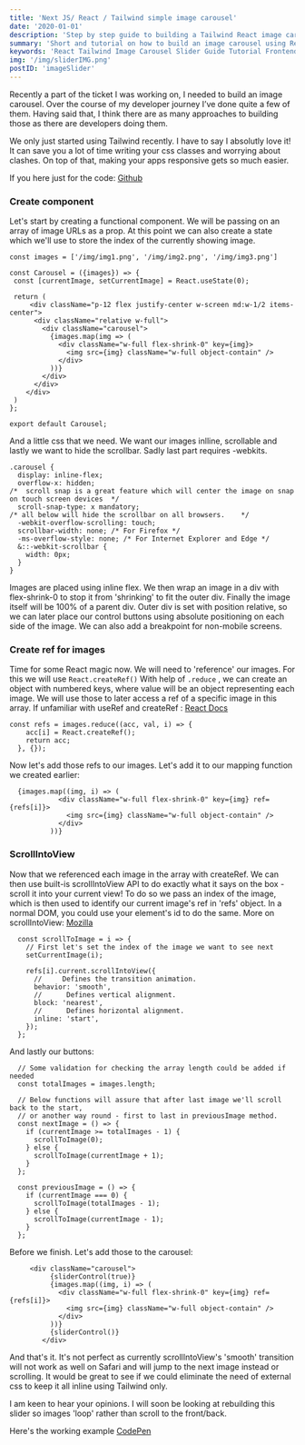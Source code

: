 ```yaml
---
title: 'Next JS/ React / Tailwind simple image carousel'
date: '2020-01-01'
description: 'Step by step guide to building a Tailwind React image carousel'
summary: 'Short and tutorial on how to build an image carousel using React useRef() combined with scrollIntoView() API. All styled with Tailwind. '
keywords: 'React Tailwind Image Carousel Slider Guide Tutorial Frontend Web Developer'
img: '/img/sliderIMG.png'
postID: 'imageSlider'
---
```


Recently a part of the ticket I was working on, I needed to build an image carousel. Over the course of my developer journey I’ve done quite a few of them. Having said that, I think there are as many approaches to building those as there are developers doing them.

We only just started using Tailwind recently. I have to say I absolutly love it! It can save you a lot of time writing your css classes and worrying about clashes. On top of that, making your apps responsive gets so much easier.

If you here just for the code: [Github](https://github.com/tacotoemeck/ReactTailwindCarousel)

### Create component

Let's start by creating a functional component. We will be passing on an array of image URLs as a prop. At this point we can also create a state which we'll use to store the index of the currently showing image.

```javascript=
const images = ['/img/img1.png', '/img/img2.png', '/img/img3.png']
```

```javascript=
const Carousel = ({images}) => {
 const [currentImage, setCurrentImage] = React.useState(0);

 return (
     <div className="p-12 flex justify-center w-screen md:w-1/2 items-center">
      <div className="relative w-full">
        <div className="carousel">
          {images.map(img => (
            <div className="w-full flex-shrink-0" key={img}>
              <img src={img} className="w-full object-contain" />
            </div>
          ))}
        </div>
      </div>
    </div>
 )
};

export default Carousel;

```

And a little css that we need. We want our images inlline, scrollable and lastly we want to hide the scrollbar. Sadly last part requires -webkits.

```css=
.carousel {
  display: inline-flex;
  overflow-x: hidden;
/*  scroll snap is a great feature which will center the image on snap on touch screen devices  */
  scroll-snap-type: x mandatory;
/* all below will hide the scrollbar on all browsers.    */
  -webkit-overflow-scrolling: touch;
  scrollbar-width: none; /* For Firefox */
  -ms-overflow-style: none; /* For Internet Explorer and Edge */
  &::-webkit-scrollbar {
    width: 0px;
  }
}
```

Images are placed using inline flex. We then wrap an image in a div with flex-shrink-0 to stop it from 'shrinking' to fit the outer div. Finally the image itself will be 100% of a parent div. Outer div is set with position relative, so we can later place our control buttons using absolute positioning on each side of the image. We can also add a breakpoint for non-mobile screens.

### Create ref for images

Time for some React magic now. We will need to 'reference' our images. For this we will use `React.createRef()` With help of `.reduce` , we can create an object with numbered keys, where value will be an object representing each image. We will use those to later access a ref of a specific image in this array. If unfamiliar with useRef and createRef : [React Docs](https://reactjs.org/docs/refs-and-the-dom.html)

```javascript=
const refs = images.reduce((acc, val, i) => {
    acc[i] = React.createRef();
    return acc;
  }, {});
```

Now let's add those refs to our images. Let's add it to our mapping function we created earlier:

```javascript=
  {images.map((img, i) => (
            <div className="w-full flex-shrink-0" key={img} ref={refs[i]}>
              <img src={img} className="w-full object-contain" />
            </div>
          ))}
```

### ScrollIntoView

Now that we referenced each image in the array with createRef. We can then use built-is scrollIntoView API to do exactly what it says on the box - scroll it into your current view! To do so we pass an index of the image, which is then used to identify our current image's ref in 'refs' object. In a normal DOM, you could use your element's id to do the same. More on scrollIntoView: [Mozilla](https://developer.mozilla.org/en-US/docs/Web/API/Element/scrollIntoView)

```javascript=
  const scrollToImage = i => {
    // First let's set the index of the image we want to see next
    setCurrentImage(i);

    refs[i].current.scrollIntoView({
      //     Defines the transition animation.
      behavior: 'smooth',
      //      Defines vertical alignment.
      block: 'nearest',
      //      Defines horizontal alignment.
      inline: 'start',
    });
  };
```

And lastly our buttons:

```javascript=
  // Some validation for checking the array length could be added if needed
  const totalImages = images.length;

  // Below functions will assure that after last image we'll scroll back to the start,
  // or another way round - first to last in previousImage method.
  const nextImage = () => {
    if (currentImage >= totalImages - 1) {
      scrollToImage(0);
    } else {
      scrollToImage(currentImage + 1);
    }
  };

  const previousImage = () => {
    if (currentImage === 0) {
      scrollToImage(totalImages - 1);
    } else {
      scrollToImage(currentImage - 1);
    }
  };
```

Before we finish. Let's add those to the carousel:

```javascript=
     <div className="carousel">
          {sliderControl(true)}
          {images.map((img, i) => (
            <div className="w-full flex-shrink-0" key={img} ref={refs[i]}>
              <img src={img} className="w-full object-contain" />
            </div>
          ))}
          {sliderControl()}
        </div>
```

And that's it. It's not perfect as currently scrollIntoView's 'smooth' transition will not work as well on Safari and will jump to the next image instead or scrolling. It would be great to see if we could eliminate the need of external css to keep it all inline using Tailwind only.

I am keen to hear your opinions. I will soon be looking at rebuilding this slider so images 'loop' rather than scroll to the front/back.

Here's the working example [CodePen](https://codepen.io/tacotoemeck/pen/Jjbjgpy?editors=0010)

